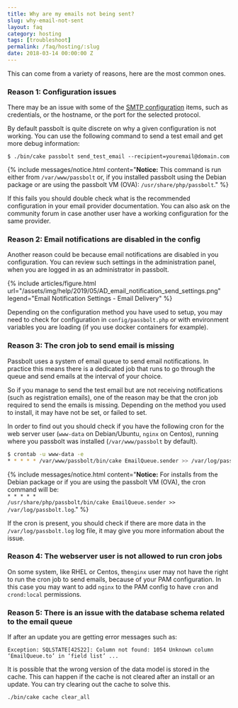```yaml
---
title: Why are my emails not being sent?
slug: why-email-not-sent
layout: faq
category: hosting
tags: [troubleshoot]
permalink: /faq/hosting/:slug
date: 2018-03-14 00:00:00 Z
---
```


This can come from a variety of reasons, here are the most common ones.

### Reason 1: Configuration issues

There may be an issue with some of the [SMTP configuration](/configure/email/setup)
items, such as credentials, or the hostname, or the port for the selected protocol.

By default passbolt is quite discrete on why a given configuration is not working. You can use the following
command to send a test email and get more debug information:

```shell
$ ./bin/cake passbolt send_test_email --recipient=youremail@domain.com
```

{% include messages/notice.html
    content="<b>Notice:</b> This command is run either from <code>/var/www/passbolt</code> or, if you installed passbolt using the Debian package or
    are using the passbolt VM (OVA): <code>/usr/share/php/passbolt</code>."
%}

If this fails you should double check what is the recommended configuration in your email provider documentation.
You can also ask on the community forum in case another user have a working configuration for the same provider.

### Reason 2: Email notifications are disabled in the config

Another reason could be because email notifications are disabled in you configuration.
You can review such settings in the administration panel, when you are logged in as an administrator in passbolt.

{% include articles/figure.html
    url="/assets/img/help/2019/05/AD_email_notification_send_settings.png"
    legend="Email Notification Settings - Email Delivery"
%}

Depending on the configuration method you have used to setup, you may need to check for configuration
in `config/passbolt.php` or with environment variables you are loading (if you use docker containers for example).

### Reason 3: The cron job to send email is missing

Passbolt uses a system of email queue to send email notifications.
In practice this means there is a dedicated job that runs to go through the queue and send
emails at the interval of your choice.

So if you manage to send the test email but are not receiving notifications (such as registration emails),
one of the reason may be that the cron job required to send the emails is missing.
Depending on the method you used to install, it may have not be set, or failed to set.

In order to find out you should check if you have the following cron for the web server user
(`www-data` on Debian/Ubuntu, `nginx` on Centos), running where you passbolt was installed
(`/var/www/passbolt` by default).
```bash
$ crontab -u www-data -e
* * * * * /var/www/passbolt/bin/cake EmailQueue.sender >> /var/log/passbolt.log
```

{% include messages/notice.html
    content="<b>Notice:</b> For installs from the Debian package or
    if you are using the passbolt VM (OVA), the cron command will be:<br>
    <code>* * * * * /usr/share/php/passbolt/bin/cake EmailQueue.sender >> /var/log/passbolt.log</code>."
%}

If the cron is present, you should check if there are more data in the `/var/log/passbolt.log` log file,
it may give you more information about the issue.

### Reason 4: The webserver user is not allowed to run cron jobs

On some system, like RHEL or Centos, the`nginx` user may not have the right to run the cron job to send emails,
because of your PAM configuration. In this case you may want to add `nginx` to the PAM config to have `cron`
and `crond:local` permissions.

### Reason 5: There is an issue with the database schema related to the email queue

If after an update you are getting error messages such as:
```
Exception: SQLSTATE[42S22]: Column not found: 1054 Unknown column ‘EmailQueue.to’ in ‘field list’ ...
```

It is possible that the wrong version of the data model is stored in the cache. This can happen
if the cache is not cleared after an install or an update. You can try clearing out the cache to solve this.

```
./bin/cake cache clear_all
```
